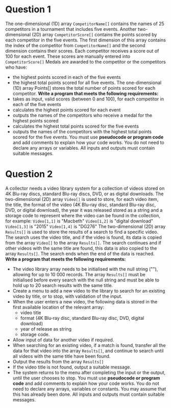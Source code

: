 # Question 1
The one-dimensional (1D) array `CompetitorName[]` contains the names of 25 competitors in a
tournament that includes five events.
Another two-dimensional (2D) array `CompetitorScore[]` contains the points scored by each
competitor in the five events. The first dimension of this array contains the index of the competitor
from `CompetitorName[]` and the second dimension contains their scores.
Each competitor receives a score out of 100 for each event. These scores are manually entered into `CompetitorScore[]`
Medals are awarded to the competitor or the competitors who have:
- the highest points scored in each of the five events
- the highest total points scored for all five events.
The one-dimensional (1D) array Points[] stores the total number of points scored for each
competitor.
__Write a program that meets the following requirements:__
- takes as input, valid scores (between 0 and 100), for each competitor in each of the five events
- calculates the highest points scored for each event
- outputs the names of the competitors who receive a medal for the highest points scored
- calculates the highest total points scored for the five events
- outputs the names of the competitors with the highest total points scored for the five events.
You must use **pseudocode or program code** and add comments to explain how your code works.
You do not need to declare any arrays or variables.
All inputs and outputs must contain suitable messages.

# Question 2
A collector needs a video library system for a collection of videos stored on 4K Blu-ray discs, standard Blu-ray discs, DVD, or as digital downloads. 
The two-dimensional (2D) array `Video[]` is used to store, for each video item, the title, the format of the video (4K Blu-ray disc, standard Blu-ray disc, DVD, or digital download), the year it was released stored as a string and a storage code to represent where the video can be found in the collection, for example:
`Video[1,1]` is "Macbeth"
`Video[1,2]` is "digital download"
`Video[1,3]` is "2015"
`Video[1,4]` is "DG276"
The two-dimensional (2D) array `Results[]` is used to store the results of a search to find a specific video. The search uses the video title, and if the video is found, its data is copied from the array `Video[]` to the array `Results[]`. The search continues and if other videos with the same title are found, this data is also copied to the array `Results[]`. 
The search ends when the end of the data is reached.
__Write a program that meets the following requirements:__
- The video library array needs to be initialised with the null string (""), allowing for up to 10 000 records. The array `Results[]` must be initialised before every search with the null string and must be able to hold up to 20 search results with the same title.
- Create a menu to add a new video to the library to search for an existing video by title, or to stop, with validation of the input.
- When the user enters a new video, the following data is stored in the first available location of the relevant array:
  - video title
  - format (4K Blu-ray disc, standard Blu-ray disc, DVD, digital download)
  - year of release as string
  - storage code.
- Allow input of data for another video if required.
- When searching for an existing video, if a match is found, transfer all the data for that video into the array `Results[]`, and continue to search until all videos with the same title have been found.
- Output the results from the array `Results[]`
- If the video title is not found, output a suitable message.
- The system returns to the menu after completing the input or the output, until the user chooses to stop.
You must use **pseudocode or program code** and add comments to explain how your code works.
You do not need to declare any arrays, variables or constants. You may assume that this has already been done.
All inputs and outputs must contain suitable messages.
